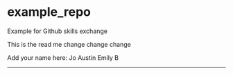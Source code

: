 # example_repo
Example for Github skills exchange

This is the read me
change change change

Add your name here:
Jo
Austin
Emily B
************************
